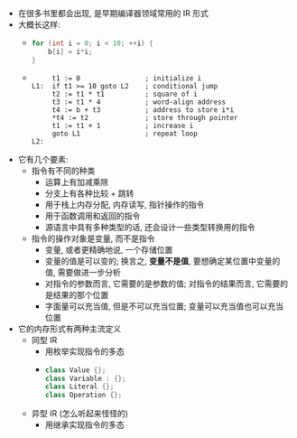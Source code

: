 - 在很多书里都会出现, 是早期编译器领域常用的 IR 形式
- 大概长这样:
	- ```cpp
	  for (int i = 0; i < 10; ++i) {
	      b[i] = i*i; 
	  }
	  ```
	- ```
	       t1 := 0                ; initialize i
	  L1:  if t1 >= 10 goto L2    ; conditional jump
	       t2 := t1 * t1          ; square of i
	       t3 := t1 * 4           ; word-align address
	       t4 := b + t3           ; address to store i*i
	       *t4 := t2              ; store through pointer
	       t1 := t1 + 1           ; increase i
	       goto L1                ; repeat loop
	  L2:
	  
	  ```
- 它有几个要素:
	- 指令有不同的种类
		- 运算上有加减乘除
		- 分支上有各种比较 + 跳转
		- 用于栈上内存分配, 内存读写, 指针操作的指令
		- 用于函数调用和返回的指令
		- 源语言中具有多种类型的话, 还会设计一些类型转换用的指令
	- 指令的操作对象是变量, 而不是指令
		- 变量, 或者更精确地说, 一个存储位置
		- 变量的值是可以变的; 换言之, **变量不是值**, 要想确定某位置中变量的值, 需要做进一步分析
		- 对指令的参数而言, 它需要的是参数的值; 对指令的结果而言, 它需要的是结果的那个位置
		- 字面量可以充当值, 但是不可以充当位置; 变量可以充当值也可以充当位置
- 它的内存形式有两种主流定义
	- 同型 IR
		- 用枚举实现指令的多态
		- ```cpp
		  class Value {};
		  class Variable : {};
		  class Literal {};
		  class Operation {};
		  ```
	- 异型 IR (怎么听起来怪怪的)
		- 用继承实现指令的多态